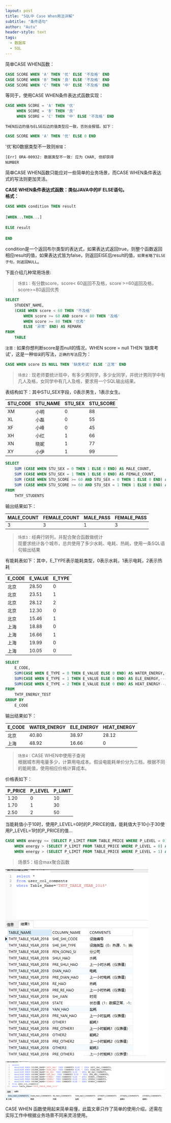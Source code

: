 ```yaml
---
layout: post
title: "SQL中 Case When用法详解"
subtitle: "条件语句"
author: "Autu"
header-style: text
tags:
  - 数据库
  - SQL
---
```


简单CASE WHEN函数：


```sql
CASE SCORE WHEN 'A' THEN '优' ELSE '不及格' END
CASE SCORE WHEN 'B' THEN '良' ELSE '不及格' END
CASE SCORE WHEN 'C' THEN '中' ELSE '不及格' END
```

等同于，使用CASE WHEN条件表达式函数实现：


```sql
CASE WHEN SCORE = 'A' THEN '优'
     WHEN SCORE = 'B' THEN '良'
     WHEN SCORE = 'C' THEN '中' ELSE '不及格' END
```

<code>THEN后边的值与ELSE后边的值类型应一致，否则会报错。如下：</code>


```sql
CASE SCORE WHEN 'A' THEN '优' ELSE 0 END
```

'优'和0数据类型不一致则<code>报错</code>： 

<code>[Err] ORA-00932: 数据类型不一致: 应为 CHAR, 但却获得 NUMBER</code>

简单CASE WHEN函数只能应对一些简单的业务场景，而CASE WHEN条件表达式的写法则更加灵活。

**CASE WHEN条件表达式函数：类似JAVA中的IF ELSE语句。<br>
格式：**


```sql
CASE WHEN condition THEN result
 
[WHEN...THEN...]
 
ELSE result
 
END
```

condition是一个返回布尔类型的表达式，如果表达式返回true，则整个函数返回相应result的值，如果表达式皆为false，则返回ElSE后result的值，<code>如果省略了ELSE子句，则返回NULL</code>。

下面介绍几种常用场景:

> <code>场景1：</code>有分数score，score< 60返回不及格，score >=60返回及格，score>=80返回优秀


```sql
SELECT
    STUDENT_NAME,
    (CASE WHEN score < 60 THEN '不及格'
        WHEN score >= 60 AND score < 80 THEN '及格'
        WHEN score >= 80 THEN '优秀'
        ELSE '异常' END) AS REMARK
FROM
    TABLE
```

<code>注意：</code>如果你想判断score是否null的情况，WHEN score = null THEN '缺席考试'，这是一种<code>错误</code>的写法，<code>正确的写法</code>应为：


```sql
CASE WHEN score IS NULL THEN '缺席考试' ELSE '正常' END
```

> <code>场景2：</code>现老师要统计班中，有多少男同学，多少女同学，并统计男同学中有几人及格，女同学中有几人及格，要求用一个SQL输出结果。

表结构如下：其中STU_SEX字段，0表示男生，1表示女生。

STU_CODE | STU_NAME | STU_SEX | STU_SCORE
---|---|---|---
XM	| 小明	| 0	| 88
XL	| 小磊	| 0	| 55
XF	| 小峰	| 0	| 45
XH	| 小红	| 1	| 66
XN	| 晓妮	| 1	| 77
XY	| 小伊	| 1	| 99

```sql
SELECT 
	SUM (CASE WHEN STU_SEX = 0 THEN 1 ELSE 0 END) AS MALE_COUNT,
	SUM (CASE WHEN STU_SEX = 1 THEN 1 ELSE 0 END) AS FEMALE_COUNT,
	SUM (CASE WHEN STU_SCORE >= 60 AND STU_SEX = 0 THEN 1 ELSE 0 END) AS MALE_PASS,
	SUM (CASE WHEN STU_SCORE >= 60 AND STU_SEX = 1 THEN 1 ELSE 0 END) AS FEMALE_PASS
FROM 
	THTF_STUDENTS
```

输出结果如下：

MALE_COUNT | FEMALE_COUNT | MALE_PASS | FEMALE_PASS
---|---|---|---
3	| 3	| 1	| 3

> <code>场景3：</code>经典行转列，并配合聚合函数做统计<br>
现要求统计各个城市，总共使用了多少水耗、电耗、热耗，使用一条SQL语句输出结果

有能耗表如下：其中，E_TYPE表示能耗类型，0表示水耗，1表示电耗，2表示热耗

E_CODE | E_VALUE | E_TYPE
---|---|---
北京 | 28.50 | 0
北京 | 23.51 | 1
北京 | 28.12 | 2
北京 | 12.30 | 0
北京 | 15.46 | 1
上海 | 18.88 | 0
上海 | 16.66 | 1
上海 | 19.99 | 0
上海 | 10.05 | 0

```sql
SELECT 
	E_CODE,
	SUM(CASE WHEN E_TYPE = 0 THEN E_VALUE ELSE 0 END) AS WATER_ENERGY,--水耗
	SUM(CASE WHEN E_TYPE = 1 THEN E_VALUE ELSE 0 END) AS ELE_ENERGY,--电耗
	SUM(CASE WHEN E_TYPE = 2 THEN E_VALUE ELSE 0 END) AS HEAT_ENERGY--热耗
FROM 
	THTF_ENERGY_TEST
GROUP BY
	E_CODE
```

输出结果如下：

E_CODE | WATER_ENERGY | ELE_ENERGY | HEAT_ENERGY
---|---|---|---
北京 | 40.80 | 38.97 | 28.12
上海 | 48.92 | 16.66 | 0

> <code>场景4：</code>CASE WHEN中使用子查询<br>
根据城市用电量多少，计算用电成本。假设电能耗单价分为三档，根据不同的能耗值，使用相应价格计算成本。

价格表如下：

P_PRICE | P_LEVEL | P_LIMIT
---|---|---
1.20 | 0 | 10
1.70 | 1 | 30
2.50 | 2 | 50

当能耗值小于10时，使用P_LEVEL=0时的P_PRICE的值，能耗值大于10小于30使用P_LEVEL=1时的P_PRICE的值...


```sql
CASE WHEN energy <= (SELECT P_LIMIT FROM TABLE_PRICE WHERE P_LEVEL = 0) THEN (SELECT P_PRICE FROM TABLE_PRICE WHERE P_LEVEL = 0)
    WHEN energy > (SELECT P_LIMIT FROM TABLE_PRICE WHERE P_LEVEL = 0) AND energy <= (SELECT P_LIMIT FROM TABLE_PRICE WHERE P_LEVEL = 1) THEN (SELECT P_PRICE FROM TABLE_PRICE WHERE P_LEVEL = 1)
    WHEN energy > (SELECT P_LIMIT FROM TABLE_PRICE WHERE P_LEVEL = 1) AND energy <= (SELECT P_LIMIT FROM TABLE_PRICE WHERE P_LEVEL = 2) THEN (SELECT P_PRICE FROM TABLE_PRICE WHERE P_LEVEL = 2)
```

> 场景5：结合max聚合函数

![](/img/in-post/SQL/Case-01.png)

![](/img/in-post/SQL/Case-02.png)

CASE WHEN 函数使用起来简单易懂，此篇文章只作了简单的使用介绍，还需在实际工作中根据业务场景不同来灵活使用。